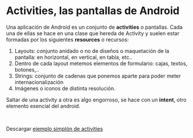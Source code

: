 <h1>
	Activities, las pantallas de Android</h1>
<p>
	Una aplicaci&oacute;n de Android es un conjunto de <strong>activities</strong> o pantallas. Cada una de ellas se hace en una clase que hereda de Activity y suelen estar formadas por los siguientes <strong>resources</strong> o recursos:</p>
<ol>
	<li>
		Layouts: conjunto anidado o no de dise&ntilde;os o maquetaci&oacute;n de la pantalla: en horizontal, en vertical, en tabla, etc..&nbsp;</li>
	<li>
		Dentro de cada layout metemos elementos de formulario: cajas, textos, botones,..</li>
	<li>
		Strings: conjunto de cadenas que ponemos aparte para poder meter internacionalizaci&oacute;n</li>
	<li>
		Im&aacute;genes o iconos de distinta resoluci&oacute;n.</li>
</ol>
<p>
	Saltar de una activity a otra es algo engorroso, se hace con un <strong>intent</strong>, otro elemento esencial del android.</p>
<p>
	&nbsp;</p>
<p>
	Descargar <a href="http://www.pello.info/filez/android/03.DroidActivities.tar.gz">ejemplo simpl&oacute;n de activities</a></p>
